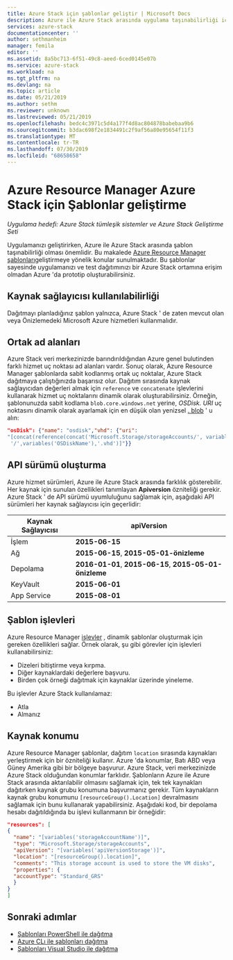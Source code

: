 ```yaml
---
title: Azure Stack için şablonlar geliştir | Microsoft Docs
description: Azure ile Azure Stack arasında uygulama taşınabilirliği için Azure Resource Manager şablonları geliştirmeyi öğrenin.
services: azure-stack
documentationcenter: ''
author: sethmanheim
manager: femila
editor: ''
ms.assetid: 8a5bc713-6f51-49c8-aeed-6ced0145e07b
ms.service: azure-stack
ms.workload: na
ms.tgt_pltfrm: na
ms.devlang: na
ms.topic: article
ms.date: 05/21/2019
ms.author: sethm
ms.reviewer: unknown
ms.lastreviewed: 05/21/2019
ms.openlocfilehash: bedc4c3971c5d4a177f4d8ac804878babebaa9b6
ms.sourcegitcommit: b3dac698f2e1834491c2f9af56a80e95654f11f3
ms.translationtype: MT
ms.contentlocale: tr-TR
ms.lasthandoff: 07/30/2019
ms.locfileid: "68658658"
---
```

# <a name="develop-templates-for-azure-stack-with-azure-resource-manager"></a>Azure Resource Manager Azure Stack için Şablonlar geliştirme

*Uygulama hedefi: Azure Stack tümleşik sistemler ve Azure Stack Geliştirme Seti*

Uygulamanızı geliştirirken, Azure ile Azure Stack arasında şablon taşınabilirliği olması önemlidir. Bu makalede [Azure Resource Manager şablonları](https://download.microsoft.com/download/E/A/4/EA4017B5-F2ED-449A-897E-BD92E42479CE/Getting_Started_With_Azure_Resource_Manager_white_paper_EN_US.pdf)geliştirmeye yönelik konular sunulmaktadır. Bu şablonlar sayesinde uygulamanızı ve test dağıtımınızı bir Azure Stack ortamına erişim olmadan Azure 'da prototip oluşturabilirsiniz.

## <a name="resource-provider-availability"></a>Kaynak sağlayıcısı kullanılabilirliği

Dağıtmayı planladığınız şablon yalnızca, Azure Stack ' de zaten mevcut olan veya Önizlemedeki Microsoft Azure hizmetleri kullanmalıdır.

## <a name="public-namespaces"></a>Ortak ad alanları

Azure Stack veri merkezinizde barındırıldığından Azure genel bulutinden farklı hizmet uç noktası ad alanları vardır. Sonuç olarak, Azure Resource Manager şablonlarda sabit kodlanmış ortak uç noktalar, Azure Stack dağıtmaya çalıştığınızda başarısız olur. Dağıtım sırasında kaynak sağlayıcıdan değerleri almak için `reference` ve `concatenate` işlevlerini kullanarak hizmet uç noktalarını dinamik olarak oluşturabilirsiniz. Örneğin, şablonunuzda sabit kodlama `blob.core.windows.net` yerine, *OSDisk. URI* uç noktasını dinamik olarak ayarlamak için en düşük olan yenizsel [. blob](https://github.com/Azure/AzureStack-QuickStart-Templates/blob/master/101-vm-windows-create/azuredeploy.json#L175) ' u alın:

```json
"osDisk": {"name": "osdisk","vhd": {"uri":
"[concat(reference(concat('Microsoft.Storage/storageAccounts/', variables('storageAccountName')), '2015-06-15').primaryEndpoints.blob, variables('vmStorageAccountContainerName'),
 '/',variables('OSDiskName'),'.vhd')]"}}
```

## <a name="api-versioning"></a>API sürümü oluşturma

Azure hizmet sürümleri, Azure ile Azure Stack arasında farklılık gösterebilir. Her kaynak için sunulan özellikleri tanımlayan **Apiversion** özniteliği gerekir. Azure Stack ' de API sürümü uyumluluğunu sağlamak için, aşağıdaki API sürümleri her kaynak sağlayıcısı için geçerlidir:

| Kaynak Sağlayıcısı | apiVersion |
| --- | --- |
| İşlem |**2015-06-15** |
| Ağ |**2015-06-15**, **2015-05-01-önizleme** |
| Depolama |**2016-01-01**, **2015-06-15**, **2015-05-01-önizleme** |
| KeyVault | **2015-06-01** |
| App Service |**2015-08-01** |

## <a name="template-functions"></a>Şablon işlevleri

Azure Resource Manager [işlevler](/azure/azure-resource-manager/resource-group-template-functions) , dinamik şablonlar oluşturmak için gereken özellikleri sağlar. Örnek olarak, şu gibi görevler için işlevleri kullanabilirsiniz:

* Dizeleri bitiştirme veya kırpma.
* Diğer kaynaklardaki değerlere başvuru.
* Birden çok örneği dağıtmak için kaynaklar üzerinde yineleme.

Bu işlevler Azure Stack kullanılamaz:

* Atla
* Almanız

## <a name="resource-location"></a>Kaynak konumu

Azure Resource Manager şablonlar, dağıtım `location` sırasında kaynakları yerleştirmek için bir özniteliği kullanır. Azure 'da konumlar, Batı ABD veya Güney Amerika gibi bir bölgeye başvurur. Azure Stack, veri merkezinizde Azure Stack olduğundan konumlar farklıdır. Şablonların Azure ile Azure Stack arasında aktarılabilir olmasını sağlamak için, tek tek kaynakları dağıtırken kaynak grubu konumuna başvurmanız gerekir. Tüm kaynakların kaynak grubu konumunu `[resourceGroup().Location]` devralmasını sağlamak için bunu kullanarak yapabilirsiniz. Aşağıdaki kod, bir depolama hesabı dağıtıldığında bu işlevi kullanmanın bir örneğidir:

```json
"resources": [
{
  "name": "[variables('storageAccountName')]",
  "type": "Microsoft.Storage/storageAccounts",
  "apiVersion": "[variables('apiVersionStorage')]",
  "location": "[resourceGroup().location]",
  "comments": "This storage account is used to store the VM disks",
  "properties": {
  "accountType": "Standard_GRS"
  }
}
]
```

## <a name="next-steps"></a>Sonraki adımlar

* [Şablonları PowerShell ile dağıtma](azure-stack-deploy-template-powershell.md)
* [Azure CLı ile şablonları dağıtma](azure-stack-deploy-template-command-line.md)
* [Şablonları Visual Studio ile dağıtma](azure-stack-deploy-template-visual-studio.md)
